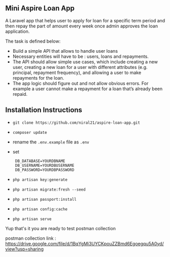 ## Mini Aspire Loan App

A Laravel app that helps user to apply for loan for a specific term period and then repay the part of amount every week once admin approves the loan application.

The task is defined below:

- Build a simple API that allows to handle user loans
- Necessary entities will have to be : users, loans and repayments.
- The API should allow simple use cases, which include creating a new user, creating a new loan for a user with different attributes (e.g. principal, repayment frequency), and allowing a user to make repayments for the loan.
- The app logic should figure out and not allow obvious errors. For example a user cannot make a repayment for a loan that’s already been repaid.

## Installation Instructions

- `git clone https://github.com/niral21/aspire-loan-app.git`
- `composer update`
- rename the `.env.example` file as `.env`
- set 
    
       DB_DATABASE=YOURDBNAME
       DB_USERNAME=YOURDBUSERNAME
       DB_PASSWORD=YOURDBPASSWORD
      
- `php artisan key:generate`
- `php artisan migrate:fresh --seed`
- `php artisan passport:install`
- `php artisan config:cache`
- `php artisan serve`

Yup that's it you are ready to test postman collection 

postman collection link : https://drive.google.com/file/d/1BqYgMi3UYCKpouZZBmd6Egoegqu5A0yd/view?usp=sharing

